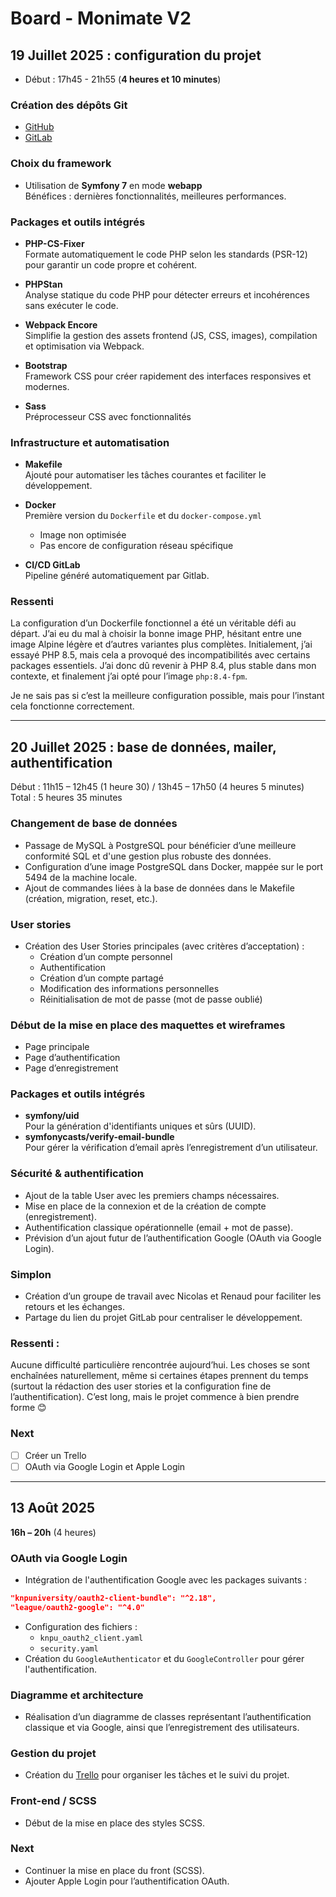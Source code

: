 # Board - Monimate V2

## 19 Juillet 2025 : configuration du projet
-  Début : 17h45 - 21h55 (**4 heures et 10 minutes**)

### Création des dépôts Git

- [GitHub](https://github.com/dlsptm/monimate-v2)
- [GitLab](https://gitlab.com/dlsptm/monimate-new-version)


### Choix du framework

- Utilisation de **Symfony 7** en mode **webapp**  
  Bénéfices : dernières fonctionnalités, meilleures performances.


### Packages et outils intégrés

- **PHP-CS-Fixer**  
  Formate automatiquement le code PHP selon les standards (PSR-12) pour garantir un code propre et cohérent.

- **PHPStan**  
  Analyse statique du code PHP pour détecter erreurs et incohérences sans exécuter le code.

- **Webpack Encore**  
  Simplifie la gestion des assets frontend (JS, CSS, images), compilation et optimisation via Webpack.

- **Bootstrap**  
  Framework CSS pour créer rapidement des interfaces responsives et modernes.

- **Sass**  
  Préprocesseur CSS avec fonctionnalités

### Infrastructure et automatisation

- **Makefile**  
  Ajouté pour automatiser les tâches courantes et faciliter le développement.

- **Docker**  
  Première version du `Dockerfile` et du `docker-compose.yml`
    - Image non optimisée
    - Pas encore de configuration réseau spécifique

- **CI/CD GitLab**  
  Pipeline généré automatiquement par Gitlab.


### Ressenti

La configuration d’un Dockerfile fonctionnel a été un véritable défi au départ. J’ai eu du mal à choisir la bonne image PHP, hésitant entre une image Alpine légère et d’autres variantes plus complètes. Initialement, j’ai essayé PHP 8.5, mais cela a provoqué des incompatibilités avec certains packages essentiels. J’ai donc dû revenir à PHP 8.4, plus stable dans mon contexte, et finalement j’ai opté pour l’image `php:8.4-fpm`. 

Je ne sais pas si c’est la meilleure configuration possible, mais pour l’instant cela fonctionne correctement.

___

## 20 Juillet 2025 : base de données, mailer, authentification
Début : 11h15 – 12h45 (1 heure 30) / 13h45 – 17h50 (4 heures 5 minutes)
Total : 5 heures 35 minutes

### Changement de base de données
- Passage de MySQL à PostgreSQL pour bénéficier d’une meilleure conformité SQL et d'une gestion plus robuste des données.
- Configuration d’une image PostgreSQL dans Docker, mappée sur le port 5494 de la machine locale.
- Ajout de commandes liées à la base de données dans le Makefile (création, migration, reset, etc.).

### User stories
- Création des User Stories principales (avec critères d’acceptation) :
  - Création d’un compte personnel 
  - Authentification 
  - Création d’un compte partagé
  - Modification des informations personnelles 
  - Réinitialisation de mot de passe (mot de passe oublié)

### Début de la mise en place des maquettes et wireframes
- Page principale
- Page d’authentification
- Page d’enregistrement

### Packages et outils intégrés
- **symfony/uid**  
  Pour la génération d'identifiants uniques et sûrs (UUID).
- **symfonycasts/verify-email-bundle**  
  Pour gérer la vérification d’email après l’enregistrement d’un utilisateur.

### Sécurité & authentification
- Ajout de la table User avec les premiers champs nécessaires. 
- Mise en place de la connexion et de la création de compte (enregistrement). 
- Authentification classique opérationnelle (email + mot de passe). 
- Prévision d’un ajout futur de l’authentification Google (OAuth via Google Login).

### Simplon
- Création d’un groupe de travail avec Nicolas et Renaud pour faciliter les retours et les échanges.
- Partage du lien du projet GitLab pour centraliser le développement.

### Ressenti :
Aucune difficulté particulière rencontrée aujourd’hui.
Les choses se sont enchaînées naturellement, même si certaines étapes prennent du temps (surtout la rédaction des user stories et la configuration fine de l’authentification).
C’est long, mais le projet commence à bien prendre forme 😊


### Next
- [ ] Créer un Trello
- [ ] OAuth via Google Login et  Apple Login

---

## 13 Août 2025
**16h – 20h** (4 heures)

### OAuth via Google Login
- Intégration de l'authentification Google avec les packages suivants :

```json
"knpuniversity/oauth2-client-bundle": "^2.18",
"league/oauth2-google": "^4.0"
```
  
- Configuration des fichiers :  
  - `knpu_oauth2_client.yaml`  
  - `security.yaml`  
- Création du `GoogleAuthenticator` et du `GoogleController` pour gérer l'authentification.  

### Diagramme et architecture
- Réalisation d’un diagramme de classes représentant l’authentification classique et via Google, ainsi que l’enregistrement des utilisateurs.  

### Gestion du projet
- Création du [Trello](https://trello.com/b/h5Jq6vzv/monimate) pour organiser les tâches et le suivi du projet.  

### Front-end / SCSS
- Début de la mise en place des styles SCSS.  

### Next
- Continuer la mise en place du front (SCSS).  
- Ajouter Apple Login pour l’authentification OAuth.
